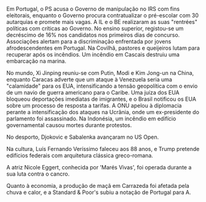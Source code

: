 Em Portugal, o PS acusa o Governo de manipulação no IRS com fins eleitorais, enquanto o Governo procura contratualizar o pré-escolar com 30 autarquias e promete mais vagas. A IL e o BE realizaram as suas "rentrées" políticas com críticas ao Governo. No ensino superior, registou-se um decréscimo de 16% nos candidatos nos primeiros dias de concurso. Associações alertam para a discriminação enfrentada por jovens afrodescendentes em Portugal. Na Covilhã, pastores e queijeiros lutam para recuperar após os incêndios. Um incêndio em Cascais destruiu uma embarcação na marina.

No mundo, Xi Jinping reuniu-se com Putin, Modi e Kim Jong-un na China, enquanto Caracas adverte que um ataque à Venezuela seria uma "calamidade" para os EUA, intensificando a tensão geopolítica com o envio de um navio de guerra americano para o Caribe. Uma juíza dos EUA bloqueou deportações imediatas de imigrantes, e o Brasil notificou os EUA sobre um processo de resposta a tarifas. A ONU apelou à diplomacia perante a intensificação dos ataques na Ucrânia, onde um ex-presidente do parlamento foi assassinado. Na Indonésia, um incêndio em edifício governamental causou mortes durante protestos.

No desporto, Djokovic e Sabalenka avançaram no US Open.

Na cultura, Luís Fernando Veríssimo faleceu aos 88 anos, e Trump pretende edifícios federais com arquitetura clássica greco-romana.

A atriz Nicole Eggert, conhecida por 'Marés Vivas', foi operada durante a sua luta contra o cancro.

Quanto à economia, a produção de maçã em Carrazeda foi afetada pela chuva e calor, e a Standard & Poor's subiu a notação de Portugal para A.